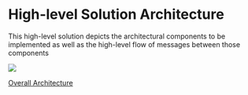 # High-level Solution Architecture

This high-level solution depicts the architectural components to be implemented as well as the high-level flow of messages between those components

![](../../../images/HighlevelSolutionArchitecture.png)

[Overall Architecture](./00-Overall-Architecture.md)
